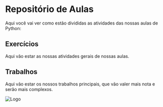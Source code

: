 
# Repositório de Aulas

Aqui você vai ver como estão divididas as atividades das nossas aulas de Python: 

## Exercícios

Aqui vão estar as nossas atividades gerais de nossas aulas.

## Trabalhos

Aqui vão estar os nossos trabalhos principais, que vão valer mais nota e serão mais complexos.


![Logo](https://drive.google.com/file/d/1J9GNEnKFvjfUzpQ8LXOIARoJw0DpPQpr/view)


